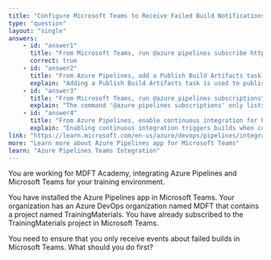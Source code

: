 ```yaml
---
title: "Configure Microsoft Teams to Receive Failed Build Notifications"
type: "question"
layout: "single"
answers:
    - id: "answer1"
      title: "From Microsoft Teams, run @azure pipelines subscribe https://dev.azure.com/Contoso/Project1"
      correct: true
    - id: "answer2"
      title: "From Azure Pipelines, add a Publish Build Artifacts task to Project1"
      explain: "Adding a Publish Build Artifacts task is used to publish build outputs, not to configure notifications for failed builds in Microsoft Teams."
    - id: "answer3"
      title: "From Microsoft Teams, run @azure pipelines subscriptions"
      explain: "The command '@azure pipelines subscriptions' only lists your current subscriptions. It doesn't allow you to configure filters for failed builds."
    - id: "answer4"
      title: "From Azure Pipelines, enable continuous integration for Project1"
      explain: "Enabling continuous integration triggers builds when code changes are committed, but does not configure notifications about failed builds in Microsoft Teams."
link: "https://learn.microsoft.com/en-us/azure/devops/pipelines/integrations/microsoft-teams"
more: "Learn more about Azure Pipelines app for Microsoft Teams"
learn: "Azure Pipelines Teams Integration"
---
```


You are working for MDFT Academy, integrating Azure Pipelines and Microsoft Teams for your training environment. 

You have installed the Azure Pipelines app in Microsoft Teams. Your organization has an Azure DevOps organization named MDFT that contains a project named TrainingMaterials. You have already subscribed to the TrainingMaterials project in Microsoft Teams.

You need to ensure that you only receive events about failed builds in Microsoft Teams. What should you do first?
